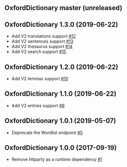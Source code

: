 ## OxfordDictionary master (unreleased)

## OxfordDictionary 1.3.0 (2019-06-22)

- Add V2 translations support
  [\#12](https://github.com/swcraig/oxford-dictionary/pull/12)
- Add V2 sentences support
  [\#13](https://github.com/swcraig/oxford-dictionary/pull/13)
- Add V2 thesaurus support
  [\#14](https://github.com/swcraig/oxford-dictionary/pull/14)
- Add V2 search support
  [\#15](https://github.com/swcraig/oxford-dictionary/pull/15)

## OxfordDictionary 1.2.0 (2019-06-22)

- Add V2 lemmas support
  [\#10](https://github.com/swcraig/oxford-dictionary/pull/10)

## OxfordDictionary 1.1.0 (2019-06-22)

- Add V2 entries support
  [\#8](https://github.com/swcraig/oxford-dictionary/pull/8)

## OxfordDictionary 1.0.1 (2019-05-07)

- Deprecate the Wordlist endpoint
  [\#5](https://github.com/swcraig/oxford-dictionary/pull/5)

## OxfordDictionary 1.0.0 (2017-09-19)

- Remove httparty as a runtime dependency
  [\#1](https://github.com/swcraig/oxford-dictionary/pull/1)


